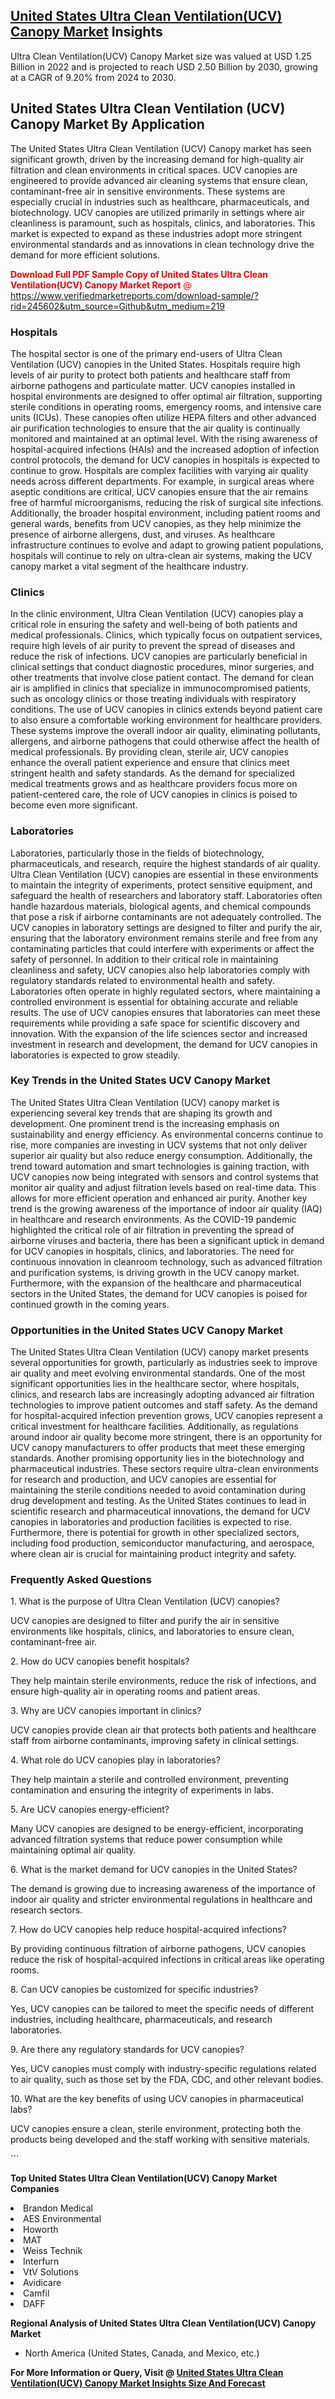 <h2><a href="https://www.verifiedmarketreports.com/download-sample/?rid=245602&amp;utm_source=Github&amp;utm_medium=219" target="_blank">United States Ultra Clean Ventilation(UCV) Canopy Market</a> Insights</h2><p>Ultra Clean Ventilation(UCV) Canopy Market size was valued at USD 1.25 Billion in 2022 and is projected to reach USD 2.50 Billion by 2030, growing at a CAGR of 9.20% from 2024 to 2030.</p><p> <h2>United States Ultra Clean Ventilation (UCV) Canopy Market By Application</h2> The United States Ultra Clean Ventilation (UCV) Canopy market has seen significant growth, driven by the increasing demand for high-quality air filtration and clean environments in critical spaces. UCV canopies are engineered to provide advanced air cleaning systems that ensure clean, contaminant-free air in sensitive environments. These systems are especially crucial in industries such as healthcare, pharmaceuticals, and biotechnology. UCV canopies are utilized primarily in settings where air cleanliness is paramount, such as hospitals, clinics, and laboratories. This market is expected to expand as these industries adopt more stringent environmental standards and as innovations in clean technology drive the demand for more efficient solutions. <p><span class=""><span style="color: #ff0000;"><strong>Download Full PDF Sample Copy of United States Ultra Clean Ventilation(UCV) Canopy Market Report</strong> @ </span><a href="https://www.verifiedmarketreports.com/download-sample/?rid=245602&amp;utm_source=Github&amp;utm_medium=219" target="_blank">https://www.verifiedmarketreports.com/download-sample/?rid=245602&amp;utm_source=Github&amp;utm_medium=219</a></span></p> <h3>Hospitals</h3> The hospital sector is one of the primary end-users of Ultra Clean Ventilation (UCV) canopies in the United States. Hospitals require high levels of air purity to protect both patients and healthcare staff from airborne pathogens and particulate matter. UCV canopies installed in hospital environments are designed to offer optimal air filtration, supporting sterile conditions in operating rooms, emergency rooms, and intensive care units (ICUs). These canopies often utilize HEPA filters and other advanced air purification technologies to ensure that the air quality is continually monitored and maintained at an optimal level. With the rising awareness of hospital-acquired infections (HAIs) and the increased adoption of infection control protocols, the demand for UCV canopies in hospitals is expected to continue to grow. Hospitals are complex facilities with varying air quality needs across different departments. For example, in surgical areas where aseptic conditions are critical, UCV canopies ensure that the air remains free of harmful microorganisms, reducing the risk of surgical site infections. Additionally, the broader hospital environment, including patient rooms and general wards, benefits from UCV canopies, as they help minimize the presence of airborne allergens, dust, and viruses. As healthcare infrastructure continues to evolve and adapt to growing patient populations, hospitals will continue to rely on ultra-clean air systems, making the UCV canopy market a vital segment of the healthcare industry. <h3>Clinics</h3> In the clinic environment, Ultra Clean Ventilation (UCV) canopies play a critical role in ensuring the safety and well-being of both patients and medical professionals. Clinics, which typically focus on outpatient services, require high levels of air purity to prevent the spread of diseases and reduce the risk of infections. UCV canopies are particularly beneficial in clinical settings that conduct diagnostic procedures, minor surgeries, and other treatments that involve close patient contact. The demand for clean air is amplified in clinics that specialize in immunocompromised patients, such as oncology clinics or those treating individuals with respiratory conditions. The use of UCV canopies in clinics extends beyond patient care to also ensure a comfortable working environment for healthcare providers. These systems improve the overall indoor air quality, eliminating pollutants, allergens, and airborne pathogens that could otherwise affect the health of medical professionals. By providing clean, sterile air, UCV canopies enhance the overall patient experience and ensure that clinics meet stringent health and safety standards. As the demand for specialized medical treatments grows and as healthcare providers focus more on patient-centered care, the role of UCV canopies in clinics is poised to become even more significant. <h3>Laboratories</h3> Laboratories, particularly those in the fields of biotechnology, pharmaceuticals, and research, require the highest standards of air quality. Ultra Clean Ventilation (UCV) canopies are essential in these environments to maintain the integrity of experiments, protect sensitive equipment, and safeguard the health of researchers and laboratory staff. Laboratories often handle hazardous materials, biological agents, and chemical compounds that pose a risk if airborne contaminants are not adequately controlled. The UCV canopies in laboratory settings are designed to filter and purify the air, ensuring that the laboratory environment remains sterile and free from any contaminating particles that could interfere with experiments or affect the safety of personnel. In addition to their critical role in maintaining cleanliness and safety, UCV canopies also help laboratories comply with regulatory standards related to environmental health and safety. Laboratories often operate in highly regulated sectors, where maintaining a controlled environment is essential for obtaining accurate and reliable results. The use of UCV canopies ensures that laboratories can meet these requirements while providing a safe space for scientific discovery and innovation. With the expansion of the life sciences sector and increased investment in research and development, the demand for UCV canopies in laboratories is expected to grow steadily. <h3>Key Trends in the United States UCV Canopy Market</h3> The United States Ultra Clean Ventilation (UCV) canopy market is experiencing several key trends that are shaping its growth and development. One prominent trend is the increasing emphasis on sustainability and energy efficiency. As environmental concerns continue to rise, more companies are investing in UCV systems that not only deliver superior air quality but also reduce energy consumption. Additionally, the trend toward automation and smart technologies is gaining traction, with UCV canopies now being integrated with sensors and control systems that monitor air quality and adjust filtration levels based on real-time data. This allows for more efficient operation and enhanced air purity. Another key trend is the growing awareness of the importance of indoor air quality (IAQ) in healthcare and research environments. As the COVID-19 pandemic highlighted the critical role of air filtration in preventing the spread of airborne viruses and bacteria, there has been a significant uptick in demand for UCV canopies in hospitals, clinics, and laboratories. The need for continuous innovation in cleanroom technology, such as advanced filtration and purification systems, is driving growth in the UCV canopy market. Furthermore, with the expansion of the healthcare and pharmaceutical sectors in the United States, the demand for UCV canopies is poised for continued growth in the coming years. <h3>Opportunities in the United States UCV Canopy Market</h3> The United States Ultra Clean Ventilation (UCV) canopy market presents several opportunities for growth, particularly as industries seek to improve air quality and meet evolving environmental standards. One of the most significant opportunities lies in the healthcare sector, where hospitals, clinics, and research labs are increasingly adopting advanced air filtration technologies to improve patient outcomes and staff safety. As the demand for hospital-acquired infection prevention grows, UCV canopies represent a critical investment for healthcare facilities. Additionally, as regulations around indoor air quality become more stringent, there is an opportunity for UCV canopy manufacturers to offer products that meet these emerging standards. Another promising opportunity lies in the biotechnology and pharmaceutical industries. These sectors require ultra-clean environments for research and production, and UCV canopies are essential for maintaining the sterile conditions needed to avoid contamination during drug development and testing. As the United States continues to lead in scientific research and pharmaceutical innovations, the demand for UCV canopies in laboratories and production facilities is expected to rise. Furthermore, there is potential for growth in other specialized sectors, including food production, semiconductor manufacturing, and aerospace, where clean air is crucial for maintaining product integrity and safety. <h3>Frequently Asked Questions</h3> <p>1. What is the purpose of Ultra Clean Ventilation (UCV) canopies?</p> <p>UCV canopies are designed to filter and purify the air in sensitive environments like hospitals, clinics, and laboratories to ensure clean, contaminant-free air.</p> <p>2. How do UCV canopies benefit hospitals?</p> <p>They help maintain sterile environments, reduce the risk of infections, and ensure high-quality air in operating rooms and patient areas.</p> <p>3. Why are UCV canopies important in clinics?</p> <p>UCV canopies provide clean air that protects both patients and healthcare staff from airborne contaminants, improving safety in clinical settings.</p> <p>4. What role do UCV canopies play in laboratories?</p> <p>They help maintain a sterile and controlled environment, preventing contamination and ensuring the integrity of experiments in labs.</p> <p>5. Are UCV canopies energy-efficient?</p> <p>Many UCV canopies are designed to be energy-efficient, incorporating advanced filtration systems that reduce power consumption while maintaining optimal air quality.</p> <p>6. What is the market demand for UCV canopies in the United States?</p> <p>The demand is growing due to increasing awareness of the importance of indoor air quality and stricter environmental regulations in healthcare and research sectors.</p> <p>7. How do UCV canopies help reduce hospital-acquired infections?</p> <p>By providing continuous filtration of airborne pathogens, UCV canopies reduce the risk of hospital-acquired infections in critical areas like operating rooms.</p> <p>8. Can UCV canopies be customized for specific industries?</p> <p>Yes, UCV canopies can be tailored to meet the specific needs of different industries, including healthcare, pharmaceuticals, and research laboratories.</p> <p>9. Are there any regulatory standards for UCV canopies?</p> <p>Yes, UCV canopies must comply with industry-specific regulations related to air quality, such as those set by the FDA, CDC, and other relevant bodies.</p> <p>10. What are the key benefits of using UCV canopies in pharmaceutical labs?</p> <p>UCV canopies ensure a clean, sterile environment, protecting both the products being developed and the staff working with sensitive materials.</p> ```</p><p><strong>Top United States Ultra Clean Ventilation(UCV) Canopy Market Companies</strong></p><div data-test-id=""><p><li>Brandon Medical</li><li> AES Environmental</li><li> Howorth</li><li> MAT</li><li> Weiss Technik</li><li> Interfurn</li><li> VtV Solutions</li><li> Avidicare</li><li> Camfil</li><li> DAFF</li></p><div><strong>Regional Analysis of&nbsp;United States Ultra Clean Ventilation(UCV) Canopy Market</strong></div><ul><li dir="ltr"><p dir="ltr">North America&nbsp;(United States, Canada, and Mexico, etc.)</p></li></ul><p><strong>For More Information or Query, Visit @&nbsp;</strong><strong><a href="https://www.verifiedmarketreports.com/product/ultra-clean-ventilation-ucv-canopy-market/?utm_source=Github&amp;utm_medium=219" target="_blank">United States Ultra Clean Ventilation(UCV) Canopy Market Insights Size And Forecast</a></strong></p></div>
